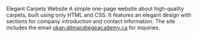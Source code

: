 
Elegant Carpets Website
A simple one-page website about high-quality carpets, built using only HTML and CSS. It features an elegant design with sections for company introduction and contact information. The site includes the email okan.dilmac@egeacademy.ca for inquiries.
